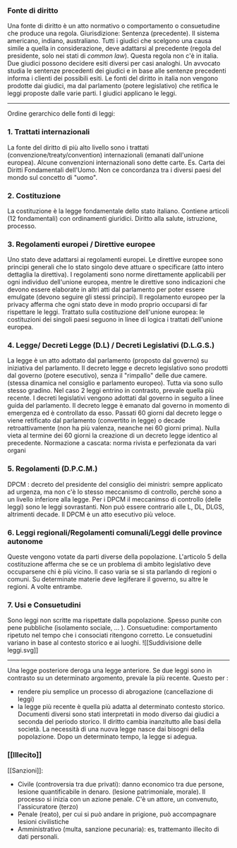 ### Fonte di diritto
Una fonte di diritto è un atto normativo o comportamento o consuetudine che produce una regola.
Giurisdizione: Sentenza (precedente). Il sistema americano, indiano, australiano.
Tutti i giudici che scelgono una causa simile a quella in considerazione, deve adattarsi al precedente (regola del presidente, solo nei stati di *common law*). Questa regola non c'è in italia.
Due giudici possono decidere esiti diversi per casi analoghi.
Un avvocato studia le sentenze precedenti dei giudici e in base alle sentenze precedenti informa i clienti dei possibili esiti.
Le fonti del diritto in italia non vengono prodotte dai giudici, ma dal parlamento (potere legislativo) che retifica le leggi proposte dalle varie parti.
I giudici applicano le leggi.

--- 

Ordine gerarchico delle fonti di leggi:

### 1. Trattati internazionali
La fonte del diritto di più alto livello sono i trattati (convenzione/treaty/convention) internazionali (emanati dall'unione europea).
Alcune convenzioni internazionali sono dette carte. Es. Carta dei Diritti Fondamentali dell'Uomo.
Non ce concordanza tra i diversi paesi del mondo sul concetto di "uomo".
### 2. Costituzione
La costituzione è la legge fondamentale dello stato italiano. Contiene articoli (12 fondamentali) con ordinamenti giuridici.
Diritto alla salute, istruzione, processo.
### 3. Regolamenti europei / Direttive europee
Uno stato deve adattarsi ai regolamenti europei. Le direttive europee sono principi generali che lo stato singolo deve attuare o specificare (atto intero dettaglia la direttiva).
I regolamenti sono norme direttamente applicabili per ogni individuo dell'unione europea, mentre le direttive sono indicazioni che devono essere elaborate in altri atti dal parlamento per poter essere emulgate (devono seguire gli stessi principi). 
Il regolamento europeo per la privacy afferma che ogni stato deve in modo proprio occuparsi di far rispettare le leggi.
Trattato sulla costituzione dell'unione europea: le costituzioni dei singoli paesi seguono in linee di logica i trattati dell'unione europea.
### 4. Legge/ Decreti Legge (D.L) / Decreti Legislativi (D.L.G.S.)
La legge è un atto adottato dal parlamento (proposto dal governo) su iniziativa del parlamento. 
Il decreto legge e decreto legislativo sono prodotti dal governo (potere esecutivo), senza il "rimpallo" delle due camere. (stessa dinamica nel consiglio e parlamento europeo).
Tutta via sono sullo stesso gradino. Nel caso 2 leggi entrino in contrasto, prevale quella più recente.
I decreti legislativi vengono adottati dal governo in seguito a linee guida del parlamento.
Il decreto legge è emanato dal governo in momento di emergenza ed è controllato da esso.
Passati 60 giorni dal decreto legge o viene retificato dal parlamento (convertito in legge) o decade retroattivamente (non ha più valenza, neanche nei 60 giorni prima). Nulla vieta al termine dei 60 giorni la creazione di un decreto legge identico al precedente.
Normazione a cascata: norma rivista e perfezionata da vari organi
### 5. Regolamenti (D.P.C.M.)
DPCM : decreto del presidente del consiglio dei ministri: sempre applicato ad urgenza, ma non c'è lo stesso meccanismo di controllo, perchè sono a un livello inferiore alla legge.
Per i DPCM il meccanimso di controllo (delle leggi) sono le leggi sovrastanti. Non può essere contrario alle L, DL, DLGS, altrimenti decade. Il DPCM è un atto esecutivo più veloce.
### 6. Leggi regionali/Regolamenti comunali/Leggi delle province autonome
Queste vengono votate da parti diverse della popolazione.
L'articolo 5 della costituzione afferma che se ce un problema di ambito legislativo deve occuparsene chi è più vicino. Il caso varia se si sta parlando di regioni o comuni.
Su determinate materie deve legiferare il governo, su altre le regioni. A volte entrambe.
### 7. Usi e Consuetudini
Sono leggi non scritte ma rispettate dalla popolazione. Spesso punite con pene pubbliche (isolamento sociale, ... ).
Consuetudine: comportamento ripetuto nel tempo che i consociati ritengono corretto. Le consuetudini variano in base al contesto storico e ai luoghi.
![[Suddivisione delle leggi.svg]]

---

Una legge posteriore deroga una legge anteriore. Se due leggi sono in contrasto su un determinato argomento, prevale la più recente.
Questo per :
- rendere piu semplice un processo di abrogazione (cancellazione di leggi)
- la legge più recente è quella più adatta al determinato contesto storico. Documenti diversi sono stati interpretati in modo diverso dai giudici a seconda del periodo storico.
Il diritto cambia inanzitutto alle basi della società. La necessità di una nuova legge nasce dai bisogni della popolazione. Dopo un determinato tempo, la legge si adegua.

### [[Illecito]]
[[Sanzioni]]:
- Civile (controversia tra due privati): danno economico tra due persone, lesione quantificabile in denaro. (lesione patrimoniale, morale). Il processo si inizia con un azione penale.
	C'è un attore, un convenuto, l'assicuratore (terzo)
- Penale (reato), per cui si può andare in prigione, può accompagnare lesioni civilistiche
- Amministrativo (multa, sanzione pecunaria): es, trattemanto illecito di dati personali.  